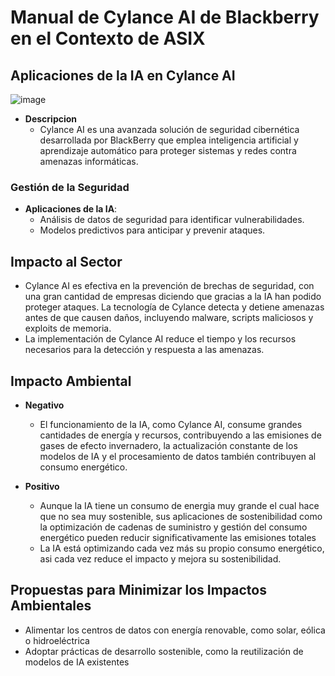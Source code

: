 # Manual de Cylance AI de Blackberry en el Contexto de ASIX

## Aplicaciones de la IA en Cylance AI
![image](https://www.sourcesecurity.com/img/news/612/blackberry-cylance-920x533.jpg)
- **Descripcion**
  - Cylance AI es una avanzada solución de seguridad cibernética desarrollada por BlackBerry que emplea inteligencia artificial y aprendizaje automático para proteger sistemas y redes contra amenazas informáticas.
### Gestión de la Seguridad
- **Aplicaciones de la IA**:
  - Análisis de datos de seguridad para identificar vulnerabilidades.
  - Modelos predictivos para anticipar y prevenir ataques.

## Impacto al Sector

- Cylance AI es efectiva en la prevención de brechas de seguridad, con una gran cantidad de empresas diciendo que gracias a la IA han podido proteger ataques. La tecnología de Cylance detecta y detiene amenazas antes de que causen daños, incluyendo malware, scripts maliciosos y exploits de memoria.
- La implementación de Cylance AI reduce el tiempo y los recursos necesarios para la detección y respuesta a las amenazas.

## Impacto Ambiental

- **Negativo**
  - El funcionamiento de la IA, como Cylance AI, consume grandes cantidades de energía y recursos, contribuyendo a las emisiones de gases de efecto invernadero, la actualización constante de los modelos de IA y el procesamiento de datos también contribuyen al consumo energético.
 
- **Positivo**
  - Aunque la IA tiene un consumo de energia muy grande el cual hace que no sea muy sostenible, sus aplicaciones de sostenibilidad como la optimización de cadenas de suministro y gestión del consumo energético pueden reducir significativamente las emisiones totales
  - La IA está optimizando cada vez más su propio consumo energético, asi cada vez reduce el impacto y mejora su sostenibilidad.

## Propuestas para Minimizar los Impactos Ambientales

- Alimentar los centros de datos con energía renovable, como solar, eólica o hidroeléctrica
- Adoptar prácticas de desarrollo sostenible, como la reutilización de modelos de IA existentes
